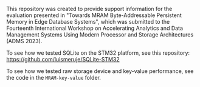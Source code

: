This repository was created to provide support information for the evaluation presented in "Towards MRAM Byte-Addressable Persistent Memory in Edge Database Systems", which was submitted to the Fourteenth International Workshop on Accelerating Analytics and Data Management Systems Using Modern Processor and Storage Architectures (ADMS 2023). 

To see how we tested SQLite on the STM32 platform, see this repository: https://github.com/luismeruje/SQLite-STM32

To see how we tested raw storage device and key-value performance, see the code in the `MRAM-key-value` folder.

